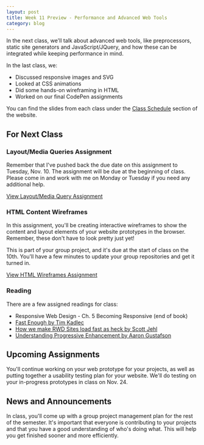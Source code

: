 ```yaml
---
layout: post
title: Week 11 Preview - Performance and Advanced Web Tools
category: blog
---
```


In the next class, we'll talk about advanced web tools, like preprocessors, static site generators and JavaScript/JQuery, and how these can be integrated while keeping performance in mind.

In the last class, we:

* Discussed responsive images and SVG
* Looked at CSS animations
* Did some hands-on wireframing in HTML
* Worked on our final CodePen assignments

You can find the slides from each class under the [Class Schedule](http://rwdkent.com/class/schedule/) section of the website.

## For Next Class

### Layout/Media Queries Assignment

Remember that I've pushed back the due date on this assignment to Tuesday, Nov. 10.  The assignment will be due at the beginning of class.  Please come in and work with me on Monday or Tuesday if you need any additional help.

<a href="http://rwdkent.com/class/assignments/layout" class="button small">View Layout/Media Query Assignment</a>

### HTML Content Wireframes

In this assignment, you'll be creating interactive wireframes to show the content and layout elements of your website prototypes in the browser.  Remember, these don't have to look pretty just yet!

This is part of your group project, and it's due at the start of class on the 10th.  You'll have a few minutes to update your group repositories and get it turned in.  

<a href="http://rwdkent.com/class/assignments/wireframes" class="button small">View HTML Wireframes Assignment</a>

### Reading

There are a few assigned readings for class:

* Responsive Web Design - Ch. 5 Becoming Responsive (end of book)
* [Fast Enough by Tim Kadlec](http://timkadlec.com/2014/01/fast-enough/)
* [How we make RWD Sites load fast as heck by Scott Jehl](https://www.filamentgroup.com/lab/performance-rwd.html)
* [Understanding Progressive Enhancement by Aaron Gustafson](http://alistapart.com/article/understandingprogressiveenhancement)

## Upcoming Assignments

You'll continue working on your web prototype for your projects, as well as putting together a usability testing plan for your website.  We'll do testing on your in-progress prototypes in class on Nov. 24.  

## News and Announcements

In class, you'll come up with a group project management plan for the rest of the semester.  It's important that everyone is contributing to your projects and that you have a good understanding of who's doing what.  This will help you get finished sooner and more efficiently.
